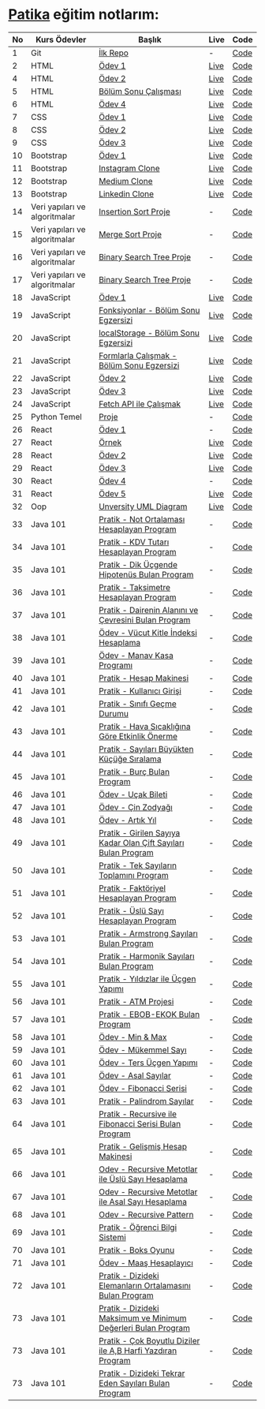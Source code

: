# [Patika](https://academy.patika.dev/paths) eğitim notlarım:

| No  | Kurs Ödevler                  | Başlık                                                                                                                               | Live                                                                        | Code                                                                                                                |
| --- | ----------------------------- | ------------------------------------------------------------------------------------------------------------------------------------ | --------------------------------------------------------------------------- | ------------------------------------------------------------------------------------------------------------------- |
| 1   | Git                           | [İlk Repo](https://academy.patika.dev/courses/git/odev1)                                                                             | -                                                                           | [Code](https://github.com/ulascan54/patika-edu/tree/main/homework-1)                                                |
| 2   | HTML                          | [Ödev 1](https://academy.patika.dev/courses/html/odev1)                                                                              | [Live](https://ulascan54.github.io/patika-edu/html/hw-1/)                   | [Code](https://github.com/ulascan54/patika-edu/tree/main/html/hw-1)                                                 |
| 4   | HTML                          | [Ödev 2](https://academy.patika.dev/courses/html/odev2)                                                                              | [Live](https://ulascan54.github.io/patika-edu/html/hw-2/)                   | [Code](https://github.com/ulascan54/patika-edu/tree/main/html/hw-2)                                                 |
| 5   | HTML                          | [Bölüm Sonu Çalışması](https://academy.patika.dev/courses/html/bolum-sonu2)                                                          | [Live](https://ulascan54.github.io/patika-edu/html/hw-3/)                   | [Code](https://github.com/ulascan54/patika-edu/tree/main/html/hw-3)                                                 |
| 6   | HTML                          | [Ödev 4](https://academy.patika.dev/courses/html/odev3)                                                                              | [Live](https://ulascan54.github.io/patika-edu/html/hw-4/)                   | [Code](https://github.com/ulascan54/patika-edu/tree/main/html/hw-4)                                                 |
| 7   | CSS                           | [Ödev 1](https://academy.patika.dev/courses/css/odev1)                                                                               | [Live](https://ulascan54.github.io/patika-edu/css/1-hw/)                    | [Code](https://github.com/ulascan54/patika-edu/tree/main/css/1-hw)                                                  |
| 8   | CSS                           | [Ödev 2](https://academy.patika.dev/courses/css/odev2)                                                                               | [Live](https://ulascan54.github.io/patika-edu/css/2-hw/)                    | [Code](https://github.com/ulascan54/patika-edu/tree/main/css/2-hw)                                                  |
| 9   | CSS                           | [Ödev 3](https://academy.patika.dev/courses/css/odev3)                                                                               | [Live](https://ulascan54.github.io/patika-edu/css/3-hw/)                    | [Code](https://github.com/ulascan54/patika-edu/tree/main/css/3-hw)                                                  |
| 10  | Bootstrap                     | [Ödev 1](https://academy.patika.dev/courses/bootstrap/odev1)                                                                         | [Live](https://ulascan54.github.io/patika-edu/bootsrap/hw-1)                | [Code](https://github.com/ulascan54/patika-edu/tree/main/bootsrap/hw-1)                                             |
| 11  | Bootstrap                     | [Instagram Clone](https://academy.patika.dev/courses/bootstrap/odev2)                                                                | [Live](https://ulascan54.github.io/patika-edu/bootsrap/hw-2)                | [Code](https://github.com/ulascan54/patika-edu/tree/main/bootsrap/hw-2)                                             |
| 12  | Bootstrap                     | [Medium Clone](https://academy.patika.dev/courses/bootstrap/klon-calismasi-tek)                                                      | [Live](https://ulascan54.github.io/patika-edu/bootsrap/hw-3)                | [Code](https://github.com/ulascan54/patika-edu/tree/main/bootsrap/hw-3)                                             |
| 13  | Bootstrap                     | [Linkedin Clone](https://academy.patika.dev/courses/bootstrap/odev3)                                                                 | [Live](https://ulascan54.github.io/patika-edu/bootsrap/hw-4)                | [Code](https://github.com/ulascan54/patika-edu/tree/main/bootsrap/hw-4)                                             |
| 14  | Veri yapıları ve algoritmalar | [Insertion Sort Proje](https://academy.patika.dev/courses/veri-yapilari-ve-algoritmalar/insertion-sort-proje)                        | -                                                                           | [Code](https://github.com/ulascan54/patika-edu/tree/main/veri-yapilari-ve-algoritmalar/project-1)                   |
| 15  | Veri yapıları ve algoritmalar | [Merge Sort Proje](https://academy.patika.dev/courses/veri-yapilari-ve-algoritmalar/merge-sort-proje)                                | -                                                                           | [Code](https://github.com/ulascan54/patika-edu/tree/main/veri-yapilari-ve-algoritmalar/project-2)                   |
| 16  | Veri yapıları ve algoritmalar | [Binary Search Tree Proje](https://academy.patika.dev/courses/veri-yapilari-ve-algoritmalar/binary-search-tree-proje)                | -                                                                           | [Code](https://github.com/ulascan54/patika-edu/tree/main/veri-yapilari-ve-algoritmalar/project-3)                   |
| 17  | Veri yapıları ve algoritmalar | [Binary Search Tree Proje](https://academy.patika.dev/courses/veri-yapilari-ve-algoritmalar/binary-search-tree-proje)                | -                                                                           | [Code](https://github.com/ulascan54/patika-edu/tree/main/veri-yapilari-ve-algoritmalar/project-3)                   |
| 18  | JavaScript                    | [Ödev 1](https://academy.patika.dev/courses/javascript/odev1)                                                                        | [Live](https://ulascan54.github.io/patika-edu/js/hw-1)                      | [Code](https://github.com/ulascan54/patika-edu/tree/main/js/hw-1)                                                   |
| 19  | JavaScript                    | [Fonksiyonlar - Bölüm Sonu Egzersizi](https://academy.patika.dev/courses/javascript/fonksiyonlar-bolum-sonu-egzersizi)               | [Live](https://ulascan54.github.io/patika-edu/js/functions-exercise)        | [Code](https://github.com/ulascan54/patika-edu/tree/main/js/functions-exercise)                                     |
| 20  | JavaScript                    | [localStorage - Bölüm Sonu Egzersizi](https://academy.patika.dev/courses/javascript/localstorage-bolum-sonu-egzersizi)               | [Live](https://ulascan54.github.io/patika-edu/js/localStorage-exercise)     | [Code](https://github.com/ulascan54/patika-edu/tree/main/js/localStorage-exercise)                                  |
| 21  | JavaScript                    | [Formlarla Çalışmak - Bölüm Sonu Egzersizi](https://academy.patika.dev/courses/javascript/formlarla-calismak-bolum-sonu-egzersizi)   | [Live](https://ulascan54.github.io/patika-edu/js/form-exercise)             | [Code](https://github.com/ulascan54/patika-edu/tree/main/js/form-exercise)                                          |
| 22  | JavaScript                    | [Ödev 2](https://academy.patika.dev/courses/javascript/odev2)                                                                        | [Live](https://ulascan54.github.io/patika-edu/js/hw-2)                      | [Code](https://github.com/ulascan54/patika-edu/tree/main/js/hw-2)                                                   |
| 23  | JavaScript                    | [Ödev 3](https://academy.patika.dev/courses/javascript/odev3)                                                                        | [Live](https://asian-kitchen-five.vercel.app/)                              | [Code](https://github.com/ulascan54/AsianKitchen)                                                                   |
| 24  | JavaScript                    | [Fetch API ile Çalışmak](https://academy.patika.dev/courses/javascript/fetch-api-ile-calismak)                                       | [Live](https://ulascan54.github.io/patika-edu/js/fetch-exercise)            | [Code](https://github.com/ulascan54/patika-edu/tree/main/js/fetch-exercise)                                         |
| 25  | Python Temel                  | [Proje](https://academy.patika.dev/courses/python-temel/proje)                                                                       | -                                                                           | [Code](https://github.com/ulascan54/patika-edu/blob/main/python-temel/project/project.py)                           |
| 26  | React                         | [Ödev 1](https://academy.patika.dev/courses/react/odev1)                                                                             | -                                                                           | [Code](https://github.com/ulascan54/patika-edu/blob/main/react/projects/1_hw/)                                      |
| 27  | React                         | [Örnek](https://academy.patika.dev/courses/react/contacts-app-bolum-sonu-kazanimlari)                                                | [Live](https://64ad33bf39f10413d29f7b09--rococo-dodol-0a0e70.netlify.app/)  | [Code](https://github.com/ulascan54/patika-edu/blob/main/react/projects/2_hw/)                                      |
| 28  | React                         | [Ödev 2](https://academy.patika.dev/courses/react/odev2)                                                                             | [Live](https://64ad91ebe16a4a217a101bec--glowing-otter-fbe941.netlify.app/) | [Code](https://github.com/ulascan54/patika-edu/blob/main/react/projects/3_hw/)                                      |
| 29  | React                         | [Ödev 3](https://academy.patika.dev/courses/react/odev3)                                                                             | [Live](https://64b2693dbebe496d020a8af7--fancy-faun-30698e.netlify.app/)    | [Code](https://github.com/ulascan54/patika-edu/blob/main/react/projects/4_hw/)                                      |
| 30  | React                         | [Ödev 4](https://academy.patika.dev/courses/react/odev5)                                                                             | -                                                                           | [Code](https://github.com/ulascan54/patika-edu/blob/main/react/projects/5_hw/)                                      |
| 31  | React                         | [Ödev 5](https://academy.patika.dev/courses/react/odev4)                                                                             | [Live](https://www.npmjs.com/package/6hw-buttons-ulas)                      | [Code](https://github.com/ulascan54/patika-edu/blob/main/react/projects/6_hw/)                                      |
| 32  | Oop                           | [Unversity UML Diagram](https://academy.patika.dev/courses/oop/odev-university)                                                      | [Live](https://github.com/ulascan54/patika-edu/blob/main/oop/1hw/hw1.png)   | [Code](https://github.com/ulascan54/patika-edu/blob/main/oop/1hw/)                                                  |
| 33  | Java 101                      | [Pratik - Not Ortalaması Hesaplayan Program](https://academy.patika.dev/courses/java101/pratik-not-ortalamasi)                       | -                                                                           | [Code](https://github.com/ulascan54/patika-edu/blob/main/java_101/homework/src/CalculateNotes/)                     |
| 34  | Java 101                      | [Pratik - KDV Tutarı Hesaplayan Program](https://academy.patika.dev/courses/java101/pratik-kdv-hesaplama)                            | -                                                                           | [Code](https://github.com/ulascan54/patika-edu/blob/main/java_101/homework/src/KdvCalculator/)                      |
| 35  | Java 101                      | [Pratik - Dik Üçgende Hipotenüs Bulan Program](https://academy.patika.dev/courses/java101/pratik-hipotenus-bulma)                    | -                                                                           | [Code](https://github.com/ulascan54/patika-edu/blob/main/java_101/homework/src/RightTriangle/)                      |
| 36  | Java 101                      | [Pratik - Taksimetre Hesaplayan Program](https://academy.patika.dev/courses/java101/pratik-taksimetre)                               | -                                                                           | [Code](https://github.com/ulascan54/patika-edu/blob/main/java_101/homework/src/CalculateTaxi/)                      |
| 37  | Java 101                      | [Pratik - Dairenin Alanını ve Çevresini Bulan Program](https://academy.patika.dev/courses/java101/pratik-daire-alan-cevre)           | -                                                                           | [Code](https://github.com/ulascan54/patika-edu/blob/main/java_101/homework/src/CircleArea/)                         |
| 38  | Java 101                      | [Ödev - Vücut Kitle İndeksi Hesaplama](https://academy.patika.dev/courses/java101/odev-vucut-kitle-hesaplama)                        | -                                                                           | [Code](https://github.com/ulascan54/patika-edu/blob/main/java_101/homework/src/BodyMassIndexCalculation/)           |
| 39  | Java 101                      | [Ödev - Manav Kasa Programı](https://academy.patika.dev/courses/java101/odev-manav-kasa)                                             | -                                                                           | [Code](https://github.com/ulascan54/patika-edu/blob/main/java_101/homework/src/StoreCashRegisterProgram/)           |
| 40  | Java 101                      | [Pratik - Hesap Makinesi](https://academy.patika.dev/courses/java101/pratik-hesap-mak-1)                                             | -                                                                           | [Code](https://github.com/ulascan54/patika-edu/blob/main/java_101/homework/src/Calculator/)                         |
| 41  | Java 101                      | [Pratik - Kullanıcı Girişi](https://academy.patika.dev/courses/java101/pratik-login-1)                                               | -                                                                           | [Code](https://github.com/ulascan54/patika-edu/blob/main/java_101/homework/src/UserLogin/)                          |
| 42  | Java 101                      | [Pratik - Sınıfı Geçme Durumu](https://academy.patika.dev/courses/java101/pratik-sinif-gecme)                                        | -                                                                           | [Code](https://github.com/ulascan54/patika-edu/blob/main/java_101/homework/src/Grades/)                             |
| 43  | Java 101                      | [Pratik - Hava Sıcaklığına Göre Etkinlik Önerme](https://academy.patika.dev/courses/java101/pratik-etkinlik-onerme)                  | -                                                                           | [Code](https://github.com/ulascan54/patika-edu/blob/main/java_101/homework/src/SimpleAirTemperature/)               |
| 44  | Java 101                      | [Pratik - Sayıları Büyükten Küçüğe Sıralama](https://academy.patika.dev/courses/java101/pratik-sayi-siralama)                        | -                                                                           | [Code](https://github.com/ulascan54/patika-edu/blob/main/java_101/homework/src/SimpleSortingNumbers/)               |
| 45  | Java 101                      | [Pratik - Burç Bulan Program](https://academy.patika.dev/courses/java101/pratik-burclar)                                             | -                                                                           | [Code](https://github.com/ulascan54/patika-edu/blob/main/java_101/homework/src/FindHoroscope/)                      |
| 46  | Java 101                      | [Ödev - Uçak Bileti](https://academy.patika.dev/courses/java101/odev-ucak-bileti)                                                    | -                                                                           | [Code](https://github.com/ulascan54/patika-edu/blob/main/java_101/homework/src/Ticket/)                             |
| 47  | Java 101                      | [Ödev - Çin Zodyağı](https://academy.patika.dev/courses/java101/odev-cin-zodyagi)                                                    | -                                                                           | [Code](https://github.com/ulascan54/patika-edu/blob/main/java_101/homework/src/ChineseZodiac/)                      |
| 48  | Java 101                      | [Ödev - Artık Yıl](https://academy.patika.dev/courses/java101/odev-artik-yil)                                                        | -                                                                           | [Code](https://github.com/ulascan54/patika-edu/blob/main/java_101/homework/src/YearCalc/)                           |
| 49  | Java 101                      | [Pratik - Girilen Sayıya Kadar Olan Çift Sayıları Bulan Program](https://academy.patika.dev/courses/java101/pratik-cift-sayi-toplam) | -                                                                           | [Code](https://github.com/ulascan54/patika-edu/blob/main/java_101/homework/src/GetEvenNumber/)                      |
| 50  | Java 101                      | [Pratik - Tek Sayıların Toplamını Program](https://academy.patika.dev/courses/java101/pratik-tek-sayi-toplam)                        | -                                                                           | [Code](https://github.com/ulascan54/patika-edu/blob/main/java_101/homework/src/SumOfOddNumbers/)                    |
| 51  | Java 101                      | [Pratik - Faktöriyel Hesaplayan Program](https://academy.patika.dev/courses/java101/pratik-two-power)                                | -                                                                           | [Code](https://github.com/ulascan54/patika-edu/blob/main/java_101/homework/src/FactorialCalculator/)                |
| 52  | Java 101                      | [Pratik - Üslü Sayı Hesaplayan Program](https://academy.patika.dev/courses/java101/pratik-uslu-sayi)                                 | -                                                                           | [Code](https://github.com/ulascan54/patika-edu/blob/main/java_101/homework/src/ExponentCalculator/)                 |
| 53  | Java 101                      | [Pratik - Armstrong Sayıları Bulan Program](https://academy.patika.dev/courses/java101/pratik-armstrong-1)                           | -                                                                           | [Code](https://github.com/ulascan54/patika-edu/blob/main/java_101/homework/src/ArmstrongNumbers/)                   |
| 54  | Java 101                      | [Pratik - Harmonik Sayıları Bulan Program](https://academy.patika.dev/courses/java101/pratik-harmonic)                               | -                                                                           | [Code](https://github.com/ulascan54/patika-edu/blob/main/java_101/homework/src/Harmonic/)                           |
| 55  | Java 101                      | [Pratik - Yıldızlar ile Üçgen Yapımı](https://academy.patika.dev/courses/java101/pratik-yildiz-ucgen)                                | -                                                                           | [Code](https://github.com/ulascan54/patika-edu/blob/main/java_101/homework/src/Shapes/)                             |
| 56  | Java 101                      | [Pratik - ATM Projesi](https://academy.patika.dev/courses/java101/pratik-atm)                                                        | -                                                                           | [Code](https://github.com/ulascan54/patika-edu/blob/main/java_101/homework/src/Atm/)                                |
| 57  | Java 101                      | [Pratik - EBOB-EKOK Bulan Program](https://academy.patika.dev/courses/java101/pratik-ebob-ekok)                                      | -                                                                           | [Code](https://github.com/ulascan54/patika-edu/blob/main/java_101/homework/src/EbobEkok/)                           |
| 58  | Java 101                      | [Ödev - Min & Max](https://academy.patika.dev/courses/java101/odev-min-max)                                                          | -                                                                           | [Code](https://github.com/ulascan54/patika-edu/blob/main/java_101/homework/src/MinMaxNumbers/)                      |
| 59  | Java 101                      | [Ödev - Mükemmel Sayı](https://academy.patika.dev/courses/java101/odev-mukemmel-sayi)                                                | -                                                                           | [Code](https://github.com/ulascan54/patika-edu/blob/main/java_101/homework/src/PerfectNumber/)                      |
| 60  | Java 101                      | [Ödev - Ters Üçgen Yapımı](https://academy.patika.dev/courses/java101/odev-ters-ucgen)                                               | -                                                                           | [Code](https://github.com/ulascan54/patika-edu/blob/main/java_101/homework/src/InvertedTriangle/)                   |
| 61  | Java 101                      | [Ödev - Asal Sayılar](https://academy.patika.dev/courses/java101/odev-asal-sayi)                                                     | -                                                                           | [Code](https://github.com/ulascan54/patika-edu/blob/main/java_101/homework/src/PrimeNumber/)                        |
| 62  | Java 101                      | [Ödev - Fibonacci Serisi](https://academy.patika.dev/courses/java101/odev-fibo)                                                      | -                                                                           | [Code](https://github.com/ulascan54/patika-edu/blob/main/java_101/homework/src/FibonacciSeries/)                    |
| 63  | Java 101                      | [Pratik - Palindrom Sayılar](https://academy.patika.dev/courses/java101/pratik-palindrom)                                            | -                                                                           | [Code](https://github.com/ulascan54/patika-edu/blob/main/java_101/homework/src/PalindromeNumbers/)                  |
| 64  | Java 101                      | [Pratik - Recursive ile Fibonacci Serisi Bulan Program](https://academy.patika.dev/courses/java101/pratik-fibo-recursive)            | -                                                                           | [Code](https://github.com/ulascan54/patika-edu/blob/main/java_101/homework/src/RecursiveFibonacci/)                 |
| 65  | Java 101                      | [Pratik - Gelişmiş Hesap Makinesi](https://academy.patika.dev/courses/java101/pratik-hesap-mak-2)                                    | -                                                                           | [Code](https://github.com/ulascan54/patika-edu/blob/main/java_101/homework/src/AdvancedCalculator/)                 |
| 66  | Java 101                      | [Odev - Recursive Metotlar ile Üslü Sayı Hesaplama](https://academy.patika.dev/courses/java101/odev-recursive-power)                 | -                                                                           | [Code](https://github.com/ulascan54/patika-edu/blob/main/java_101/homework/src/ExponentiationWithRecursiveMethods/) |
| 67  | Java 101                      | [Odev - Recursive Metotlar ile Asal Sayı Hesaplama](https://academy.patika.dev/courses/java101/odev-recursive-prime)                 | -                                                                           | [Code](https://github.com/ulascan54/patika-edu/blob/main/java_101/homework/src/PrimeNumberWithRecursive/)           |
| 68  | Java 101                      | [Odev - Recursive Pattern](https://academy.patika.dev/courses/java101/odev-recursive-pattern)                                        | -                                                                           | [Code](https://github.com/ulascan54/patika-edu/blob/main/java_101/homework/src/RecursivePattern/)                   |
| 69  | Java 101                      | [Pratik - Öğrenci Bilgi Sistemi](https://academy.patika.dev/courses/java101/pratik-obs)                                              | -                                                                           | [Code](https://github.com/ulascan54/patika-edu/blob/main/java_101/homework/src/StudentInformationSystem/)           |
| 70  | Java 101                      | [Pratik - Boks Oyunu](https://academy.patika.dev/courses/java101/pratik-boks)                                                        | -                                                                           | [Code](https://github.com/ulascan54/patika-edu/blob/main/java_101/homework/src/BoxingGame/)                         |
| 71  | Java 101                      | [Ödev - Maaş Hesaplayıcı](https://academy.patika.dev/courses/java101/odev-employee)                                                  | -                                                                           | [Code](https://github.com/ulascan54/patika-edu/blob/main/java_101/homework/src/Employee/)                           |
| 72  | Java 101                      | [Pratik - Dizideki Elemanların Ortalamasını Bulan Program](https://academy.patika.dev/courses/java101/pratik-array-ortalama)         | -                                                                           | [Code](https://github.com/ulascan54/patika-edu/blob/main/java_101/homework/src/NumbersInArrayAverage/)              |
| 73  | Java 101                      | [Pratik - Dizideki Maksimum ve Minimum Değerleri Bulan Program](https://academy.patika.dev/courses/java101/pratik-min-max)           | -                                                                           | [Code](https://github.com/ulascan54/patika-edu/blob/main/java_101/homework/src/MaxAndMinInArray/)                   |
| 73  | Java 101                      | [Pratik - Çok Boyutlu Diziler ile A,B Harfi Yazdıran Program](https://academy.patika.dev/courses/java101/pratik-array-letter)        | -                                                                           | [Code](https://github.com/ulascan54/patika-edu/blob/main/java_101/homework/src/ArrayLetter/)                        |
| 73  | Java 101                      | [Pratik - Dizideki Tekrar Eden Sayıları Bulan Program](https://academy.patika.dev/courses/java101/pratik-duplicate)                  | -                                                                           | [Code](https://github.com/ulascan54/patika-edu/blob/main/java_101/homework/src/RepeatingNumbers/)                   |
